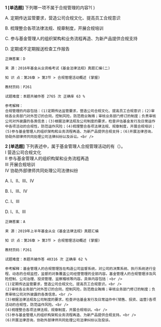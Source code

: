 **1 [单选题]** 
下列哪一项不属于合规管理的内容?( )

A. 定期传达监管要求，营造公司合规文化、提高员工合规意识

B. 梳理整合各项法律法规、规章制度，开展合规培训

C. 参与基金管理人的组织架构和业务流程再造、为新产品提供合规支持

D. 定期或不定期报送检查工作报告

```
正确答案：D

来 源：2016年基金从业资格考试《基金法律法规》真题汇编(二)

知 识 点：第26章 > 第3节 > 合规管理活动概述 (掌握)

教材页码：P261

试题难度：本题共被作答 2765 次 正确率 63 %

参考解释：
合规管理的内容包括：(1)定期传达监管要求，营造公司合规文化、提高员工合规意识；(2)审核各业务部门对外签订的合同，控制风险，防范商业贿赂；审核业务部门修订的制度；负责审核公司对外披露的各类信息；(3)根据法律法规及公司制度的要求，检查评估基金发行及日常运作中各项活动的合规性，防范运作风险；(4)梳理整合各项法律法规、规章制度，开展合规培训；(5)参与基金管理人的组织架构和业务流程再造、为新产品提供合规支持；(6)开展法律咨询，协助外部律师共同处理公司法律纠纷以及诉讼。<br />

```


**2 [单选题]** 下列表述中，属于基金管理人合规管理活动的有（）。 <br />
Ⅰ 营造公司合规文化 <br />
Ⅱ 参与基金管理人的组织构架和业务流程再造 <br />
Ⅲ 开展合规培训 <br />
Ⅳ 协助外部律师共同处理公司法律纠纷

A. Ⅰ、Ⅱ、Ⅲ、Ⅳ

B. Ⅰ、Ⅲ、Ⅳ

C. Ⅰ、Ⅲ

D. Ⅰ、Ⅱ、Ⅲ 

```
正确答案：A

来 源：2019年上半年基金从业《基金法律法规》真题汇编

知 识 点：第26章 > 第3节 > 合规管理活动概述 (掌握)

教材页码：P261

试题难度：本题共被作答 40316 次 正确率 62 %

参考解释：基金管理人的合规管理旨在构造公司监督系统，对公司的决策系统、执行系统进行全程、动态的合规监控，监督的对象覆盖公司经营管理的全部内容。基金管理人的合规管理涉及风险控制、公司治理、投资管理、监察稽核等内容。具体内容包括：<br />
(1)定期传达监管要求，营造公司合规文化、提高员工合规意识。<br />
(2)审核各业务部门对外签订的合同，控制风险，防范商业贿赂；审核业务部门修订的制度；负责审核公司对外披露的各类信息。<br />
(3)根据法律法规及公司制度的要求，检查评估基金发行及日常运作中(销售、投资、运营)各项活动的合规性，防范运作风险。<br />
(4)梳理整合各项法律法规、规章制度，开展合规培训。<br />
(5)参与基金管理人的组织构架和业务流程再造、为新产品提供合规支持。<br />
(6)开展法律咨询，协助外部律师共同处理公司法律纠纷以及投诉。
```

